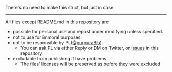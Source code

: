 There's no need to make this strict, but just in case.

---
All files except README.md in this repository are
- possible for personal use and repost under modifying unless specified.
- not to use for immoral purposes.
- not to be responsible by PL([@purpuraBib](https://twitter.com/purpuraBib)).
  - You can ask PL via either Reply or DM on Twitter, or [Issues](https://github.com/purpuraBib/1/issues) in this repository
- excludable from publishing if have problems.
  - The files' licenses will be preserved as before they were excluded
